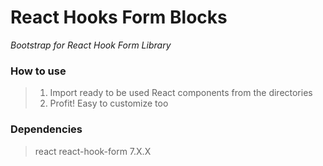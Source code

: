 # React Hooks Form Blocks

_Bootstrap for React Hook Form Library_

### How to use

> 1. Import ready to be used React components from the directories
> 2. Profit! Easy to customize too

### Dependencies

> react
> react-hook-form 7.X.X
